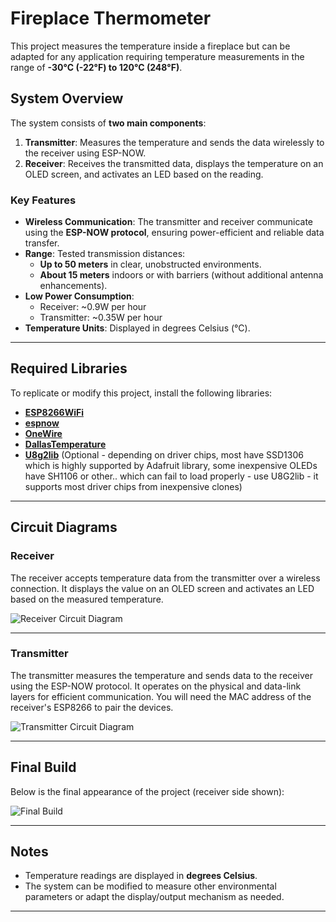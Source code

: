 # Fireplace Thermometer

This project measures the temperature inside a fireplace but can be adapted for any application requiring temperature measurements in the range of **-30°C (-22°F) to 120°C (248°F)**.

## **System Overview**
The system consists of **two main components**:
1. **Transmitter**: Measures the temperature and sends the data wirelessly to the receiver using ESP-NOW.
2. **Receiver**: Receives the transmitted data, displays the temperature on an OLED screen, and activates an LED based on the reading.

### **Key Features**
- **Wireless Communication**: The transmitter and receiver communicate using the **ESP-NOW protocol**, ensuring power-efficient and reliable data transfer.
- **Range**: Tested transmission distances:
  - **Up to 50 meters** in clear, unobstructed environments.
  - **About 15 meters** indoors or with barriers (without additional antenna enhancements).
- **Low Power Consumption**:
  - Receiver: ~0.9W per hour
  - Transmitter: ~0.35W per hour
- **Temperature Units**: Displayed in degrees Celsius (°C).

---

## **Required Libraries**
To replicate or modify this project, install the following libraries:
- **[ESP8266WiFi](https://github.com/esp8266/Arduino/tree/master/libraries/ESP8266WiFi)**  
- **[espnow](https://github.com/saghonfly/SimpleEspNowConnection)**  
- **[OneWire](https://github.com/PaulStoffregen/OneWire)**  
- **[DallasTemperature](https://www.arduinolibraries.info/libraries/dallas-temperature)**  
- **[U8g2lib](https://github.com/olikraus/U8g2_Arduino)**  (Optional - depending on driver chips, most have SSD1306 which is highly supported by Adafruit library, some inexpensive OLEDs have SH1106 or other.. which can fail to load properly - use U8G2lib - it supports most driver chips from inexpensive clones)

---

## **Circuit Diagrams**

### **Receiver**
The receiver accepts temperature data from the transmitter over a wireless connection. It displays the value on an OLED screen and activates an LED based on the measured temperature.

![Receiver Circuit Diagram](https://github.com/user-attachments/assets/41ff5910-d584-4026-a1d4-a676741e9b86)

---

### **Transmitter**
The transmitter measures the temperature and sends data to the receiver using the ESP-NOW protocol. It operates on the physical and data-link layers for efficient communication. You will need the MAC address of the receiver's ESP8266 to pair the devices.

![Transmitter Circuit Diagram](https://github.com/user-attachments/assets/2601738d-8768-47ae-8c03-4928f0f1c257)

---

## **Final Build**
Below is the final appearance of the project (receiver side shown):

![Final Build](https://github.com/user-attachments/assets/0fb74159-aaec-4752-9e73-97507f11b79b)

---

## **Notes**
- Temperature readings are displayed in **degrees Celsius**.
- The system can be modified to measure other environmental parameters or adapt the display/output mechanism as needed.

---
